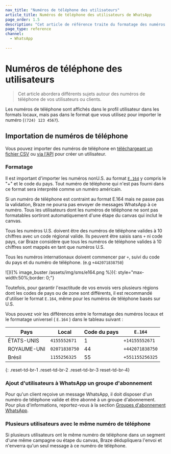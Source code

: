 ```yaml
---
nav_title: "Numéros de téléphone des utilisateurs"
article_title: Numéros de téléphone des utilisateurs de WhatsApp
page_order: 1.5
description: "Cet article de référence traite du formatage des numéros de téléphone WhatsApp, de l'importation d'utilisateurs, ainsi que de l'ajout d'utilisateurs à des groupes d'abonnement WhatsApp."
page_type: reference
channel: 
  - WhatsApp
  
---
```


# Numéros de téléphone des utilisateurs

> Cet article abordera différents sujets autour des numéros de téléphone de vos utilisateurs ou clients.

Les numéros de téléphone sont affichés dans le profil utilisateur dans les formats locaux, mais pas dans le format que vous utilisez pour importer le numéro (`(724) 123 4567`).

## Importation de numéros de téléphone

Vous pouvez importer des numéros de téléphone en [téléchargeant un fichier CSV]({{site.baseurl}}/user_guide/data_and_analytics/user_data_collection/user_import/#csv) ou [via l'API]({{site.baseurl}}/api/endpoints/user_data/#user-track-endpoint) pour créer un utilisateur.

### Formatage

Il est important d'importer les numéros nonU.S. au format [`E.164`](https://en.wikipedia.org/wiki/e.164) y compris le "+" et le code du pays. Tout numéro de téléphone qui n'est pas fourni dans ce format sera interprété comme un numéro américain.  

Si un numéro de téléphone est contraint au format E.164 mais ne passe pas la validation, Braze ne pourra pas envoyer de messages WhatsApp à ce numéro. Tous les utilisateurs dont les numéros de téléphone ne sont pas formatables sortiront automatiquement d'une étape du canvas qui inclut le canvas.

Tous les numéros U.S. doivent être des numéros de téléphone valides à 10 chiffres avec un code régional valide. Ils peuvent être saisis sans `+` ni code pays, car Braze considère que tous les numéros de téléphone valides à 10 chiffres sont mappés en tant que numéros U.S.

Tous les numéros internationaux doivent commencer par `+`, suivi du code du pays et du numéro de téléphone. (e.g `+442071838750`)

\![]({% image_buster /assets/img/sms/e164.png %}){: style="max-width:50%;border: 0;"}

Toutefois, pour garantir l'exactitude de vos envois vers plusieurs régions dont les codes de pays ou de zone sont différents, il est recommandé d'utiliser le format `E.164`, même pour les numéros de téléphone basés sur U.S.

Vous pouvez voir les différences entre le formatage des numéros locaux et le formatage universel ( `E.164` ) dans le tableau suivant :

| Pays | Local | Code du pays | `E.164` |
|---|---|---|---|
| ÉTATS-UNIS | `4155552671` | 1 | `+14155552671` |
| ROYAUME-UNI | `02071838750` | 44 | `+442071838750` |
| Brésil | `1155256325` | 55 | `+551155256325` |
{: .reset-td-br-1 .reset-td-br-2 .reset-td-br-3 reset-td-br-4}

### Ajout d'utilisateurs à WhatsApp un groupe d'abonnement

Pour qu'un client reçoive un message WhatsApp, il doit disposer d'un numéro de téléphone valide et être abonné à un groupe d'abonnement. Pour plus d'informations, reportez-vous à la section [Groupes d'abonnement WhatsApp]({{site.baseurl}}/user_guide/message_building_by_channel/whatsapp/user_subscription/).


### Plusieurs utilisateurs avec le même numéro de téléphone

Si plusieurs utilisateurs ont le même numéro de téléphone dans un segment d'une même campagne ou étape du canvas, Braze dédupliquera l'envoi et n'enverra qu'un seul message à ce numéro de téléphone. 


